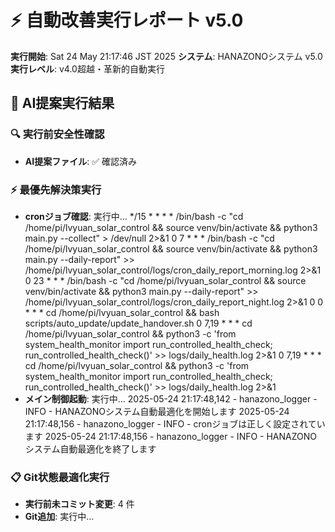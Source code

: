 # ⚡ 自動改善実行レポート v5.0

**実行開始**: Sat 24 May 21:17:46 JST 2025
**システム**: HANAZONOシステム v5.0
**実行レベル**: v4.0超越・革新的自動実行

## 🎯 AI提案実行結果

### 🔍 実行前安全性確認
- **AI提案ファイル**: ✅ 確認済み

### ⚡ 最優先解決策実行
- **cronジョブ確認**: 実行中...
*/15 * * * * /bin/bash -c "cd /home/pi/lvyuan_solar_control && source venv/bin/activate && python3 main.py --collect" > /dev/null 2>&1
0 7 * * * /bin/bash -c "cd /home/pi/lvyuan_solar_control && source venv/bin/activate && python3 main.py --daily-report" >> /home/pi/lvyuan_solar_control/logs/cron_daily_report_morning.log 2>&1
0 23 * * * /bin/bash -c "cd /home/pi/lvyuan_solar_control && source venv/bin/activate && python3 main.py --daily-report" >> /home/pi/lvyuan_solar_control/logs/cron_daily_report_night.log 2>&1
0 0 * * * cd /home/pi/lvyuan_solar_control && bash scripts/auto_update/update_handover.sh
0 7,19 * * * cd /home/pi/lvyuan_solar_control && python3 -c 'from system_health_monitor import run_controlled_health_check; run_controlled_health_check()' >> logs/daily_health.log 2>&1
0 7,19 * * * cd /home/pi/lvyuan_solar_control && python3 -c 'from system_health_monitor import run_controlled_health_check; run_controlled_health_check()' >> logs/daily_health.log 2>&1
- **メイン制御起動**: 実行中...
2025-05-24 21:17:48,142 - hanazono_logger - INFO - HANAZONOシステム自動最適化を開始します
2025-05-24 21:17:48,156 - hanazono_logger - INFO - cronジョブは正しく設定されています
2025-05-24 21:17:48,156 - hanazono_logger - INFO - HANAZONOシステム自動最適化を終了します

### 📋 Git状態最適化実行
- **実行前未コミット変更**: 4 件
- **Git追加**: 実行中...
